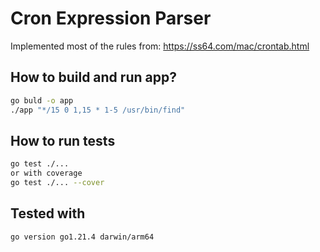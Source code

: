 # Cron Expression Parser
Implemented most of the rules from: https://ss64.com/mac/crontab.html

## How to build and run app?

```bash
go buld -o app
./app "*/15 0 1,15 * 1-5 /usr/bin/find"
```

## How to run tests

```bash
go test ./...
or with coverage
go test ./... --cover
```

## Tested with

```
go version go1.21.4 darwin/arm64
```
